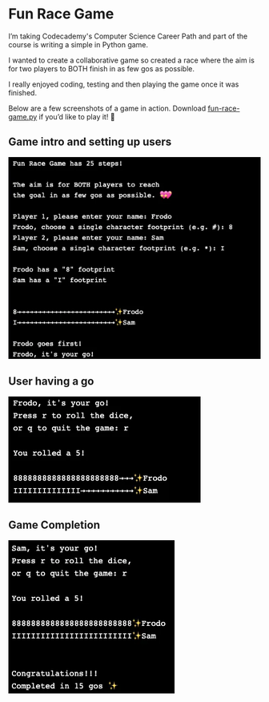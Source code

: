 # Fun Race Game

I’m taking Codecademy's Computer Science Career Path and part of the course is writing a simple in Python game. 

I wanted to create a collaborative game so created a race where the aim is for two players to BOTH finish in as few gos as possible.

I really enjoyed coding, testing and then playing the game once it was finished. 

Below are a few screenshots of a game in action. 
Download [fun-race-game.py](https://github.com/gracekishino/python_fun_race_game/blob/main/fun-race-game.py) if you’d like to play it! 🥰

## Game intro and setting up users

![Screenshot of fun race game start](fun-race-game-1.jpg "Screenshot of fun race game start")

## User having a go

![Screenshot of fun race game go](fun-race-game-2.jpg "Screenshot of fun race game go")

## Game Completion

![Screenshot of fun race game end](fun-race-game-3.jpg "Screenshot of fun race game end")

